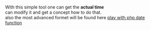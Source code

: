 With this simple tool one can get the <strong>actual time</strong><br>
can modify it and get a concept how to do that. <br>
also the most advanced formet will be found here <a href="http://php.net/manual/en/function.date.php">play with php date function</a>
